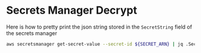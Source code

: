 # Secrets Manager Decrypt

Here is how to pretty print the json string stored in the `SecretString` field of the secrets manager

```bash
aws secretsmanager get-secret-value --secret-id ${SECRET_ARN} | jq .SecretString | tr -d '\\' | sed 's/^\"\(.*\)\"$/\1/' | jq .
```
